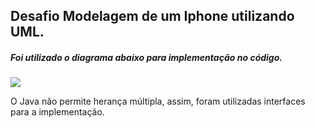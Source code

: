## Desafio Modelagem de um Iphone utilizando UML.

##### Foi utilizado o diagrama abaixo para implementação no código. 

<img src="C:\Users\Tiago\OneDrive\Documents\Cursos\Bootcamp_DIO_JAVA_CLOUD_NATIVE\dio_git\repositorio_local\DesafioIphoneUml\imagem\DiagramaClassesDesafio.jpg" />


O Java não permite herança múltipla, assim, foram utilizadas interfaces para a implementação. 